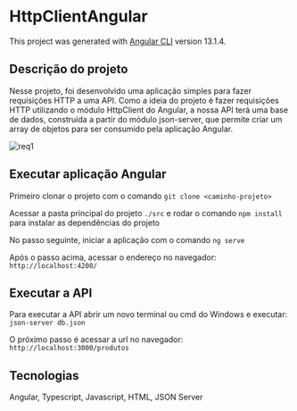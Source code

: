 # HttpClientAngular

This project was generated with [Angular CLI](https://github.com/angular/angular-cli) version 13.1.4.

## Descrição do projeto

Nesse projeto, foi desenvolvido uma aplicação simples para fazer requisições HTTP a uma API. Como a ideia do projeto é fazer requisições HTTP utilizando o módulo HttpClient do Angular, a nossa API terá uma base de dados, construída a partir do módulo json-server, que permite criar um array de objetos para ser consumido pela aplicação Angular.

![req1](https://user-images.githubusercontent.com/99999332/155140647-619a0576-782f-4abf-819b-d09074c0d958.png)

## Executar aplicação Angular

Primeiro clonar o projeto com o comando `git clone <caminho-projeto>`

Acessar a pasta principal do projeto `./src` e rodar o comando `npm install` para instalar as dependências do projeto

No passo seguinte, iniciar a aplicação com o comando `ng serve`
  
Após o passo acima, acessar o endereço no navegador: `http://localhost:4200/`


## Executar a API

Para executar a API abrir um novo terminal ou cmd do Windows e executar: `json-server db.json`

O próximo passo é acessar a url no navegador: `http://localhost:3000/produtos`

## Tecnologias

Angular, 
Typescript,
Javascript,
HTML,
JSON Server

